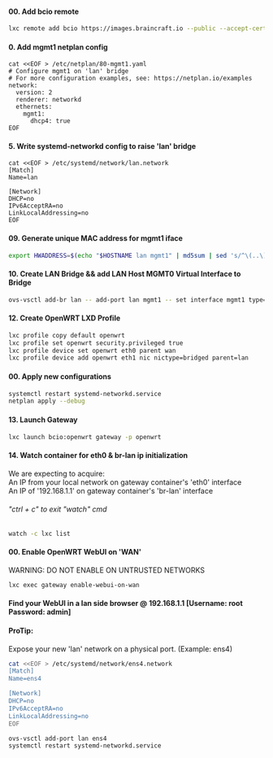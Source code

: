 #### 00. Add bcio remote
````sh
lxc remote add bcio https://images.braincraft.io --public --accept-certificate
````

#### 0. Add mgmt1 netplan config
````
cat <<EOF > /etc/netplan/80-mgmt1.yaml
# Configure mgmt1 on 'lan' bridge
# For more configuration examples, see: https://netplan.io/examples
network:
  version: 2
  renderer: networkd
  ethernets:
    mgmt1:
      dhcp4: true
EOF
````

#### 5. Write systemd-networkd config to raise 'lan' bridge

````
cat <<EOF > /etc/systemd/network/lan.network                                                    
[Match]
Name=lan

[Network]
DHCP=no
IPv6AcceptRA=no
LinkLocalAddressing=no
EOF
````

#### 09. Generate unique MAC address for mgmt1 iface
````sh
export HWADDRESS=$(echo "$HOSTNAME lan mgmt1" | md5sum | sed 's/^\(..\)\(..\)\(..\)\(..\)\(..\).*$/02\\:\1\\:\2\\:\3\\:\4\\:\5/')
````

#### 10. Create LAN Bridge && add LAN Host MGMT0 Virtual Interface to Bridge
````sh
ovs-vsctl add-br lan -- add-port lan mgmt1 -- set interface mgmt1 type=internal -- set interface mgmt0 mac="$HWADDRESS"
````

#### 12. Create OpenWRT LXD Profile
````sh
lxc profile copy default openwrt
lxc profile set openwrt security.privileged true
lxc profile device set openwrt eth0 parent wan
lxc profile device add openwrt eth1 nic nictype=bridged parent=lan
````

#### 00. Apply new configurations
````sh
systemctl restart systemd-networkd.service
netplan apply --debug
````
#### 13. Launch Gateway
````sh
lxc launch bcio:openwrt gateway -p openwrt
````

#### 14. Watch container for eth0 & br-lan ip initialization    
We are expecting to acquire:    
An IP from your local network on gateway container's 'eth0' interface    
An IP of '192.168.1.1' on gateway container's 'br-lan' interface    
###### "ctrl + c" to exit "watch" cmd    
````sh
watch -c lxc list
````

#### 00. Enable OpenWRT WebUI on 'WAN'    
WARNING: DO NOT ENABLE ON UNTRUSTED NETWORKS
````sh
lxc exec gateway enable-webui-on-wan
````
#### Find your WebUI in a lan side browser @ 192.168.1.1  [Username: root Password: admin]

#### ProTip:
Expose your new 'lan' network on a physical port. (Example: ens4)
````sh
cat <<EOF > /etc/systemd/network/ens4.network                                                    
[Match]
Name=ens4

[Network]
DHCP=no
IPv6AcceptRA=no
LinkLocalAddressing=no
EOF
````
````sh
ovs-vsctl add-port lan ens4
systemctl restart systemd-networkd.service
````
